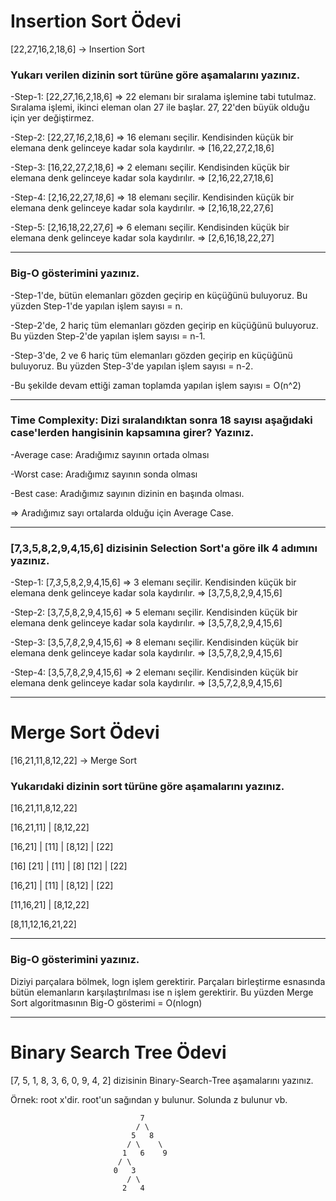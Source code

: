 # Insertion Sort Ödevi

[22,27,16,2,18,6] -> Insertion Sort

### Yukarı verilen dizinin sort türüne göre aşamalarını yazınız.

-Step-1: [22,*27*,16,2,18,6] => 22 elemanı bir sıralama işlemine tabi tutulmaz. Sıralama işlemi, ikinci eleman olan 27 ile başlar. 27, 22'den büyük olduğu için yer değiştirmez.

-Step-2: [22,27,*16*,2,18,6] => 16 elemanı seçilir. Kendisinden küçük bir elemana denk gelinceye kadar sola kaydırılır. => [16,22,27,2,18,6]

-Step-3: [16,22,27,*2*,18,6] => 2 elemanı seçilir. Kendisinden küçük bir elemana denk gelinceye kadar sola kaydırılır. => [2,16,22,27,18,6]

-Step-4: [2,16,22,27,*18*,6] => 18 elemanı seçilir. Kendisinden küçük bir elemana denk gelinceye kadar sola kaydırılır. => [2,16,18,22,27,6]

-Step-5: [2,16,18,22,27,*6*] => 6 elemanı seçilir. Kendisinden küçük bir elemana denk gelinceye kadar sola kaydırılır. => [2,6,16,18,22,27]

***************************************************************

### Big-O gösterimini yazınız.
   
-Step-1'de, bütün elemanları gözden geçirip en küçüğünü buluyoruz. Bu yüzden Step-1'de yapılan işlem sayısı = n.

-Step-2'de, 2 hariç tüm elemanları gözden geçirip en küçüğünü buluyoruz. Bu yüzden Step-2'de yapılan işlem sayısı = n-1.

-Step-3'de, 2 ve 6 hariç tüm elemanları gözden geçirip en küçüğünü buluyoruz. Bu yüzden Step-3'de yapılan işlem sayısı = n-2.

-Bu şekilde devam ettiği zaman toplamda yapılan işlem sayısı = O(n^2)

***************************************************************

### Time Complexity: Dizi sıralandıktan sonra 18 sayısı aşağıdaki case'lerden hangisinin kapsamına girer? Yazınız.

-Average case: Aradığımız sayının ortada olması
  
-Worst case: Aradığımız sayının sonda olması
  
-Best case: Aradığımız sayının dizinin en başında olması.

=> Aradığımız sayı ortalarda olduğu için Average Case.

***************************************************************

### [7,3,5,8,2,9,4,15,6] dizisinin Selection Sort'a göre ilk 4 adımını yazınız.
   
-Step-1: [7,*3*,5,8,2,9,4,15,6] => 3 elemanı seçilir. Kendisinden küçük bir elemana denk gelinceye kadar sola kaydırılır. => [3,7,5,8,2,9,4,15,6]

-Step-2: [3,7,*5*,8,2,9,4,15,6] => 5 elemanı seçilir. Kendisinden küçük bir elemana denk gelinceye kadar sola kaydırılır. => [3,5,7,8,2,9,4,15,6]

-Step-3: [3,5,7,*8*,2,9,4,15,6] => 8 elemanı seçilir. Kendisinden küçük bir elemana denk gelinceye kadar sola kaydırılır. => [3,5,7,8,2,9,4,15,6]

-Step-4: [3,5,7,8,*2*,9,4,15,6] => 2 elemanı seçilir. Kendisinden küçük bir elemana denk gelinceye kadar sola kaydırılır. => [3,5,7,2,8,9,4,15,6]

***************************************************************

# Merge Sort Ödevi
[16,21,11,8,12,22] -> Merge Sort

### Yukarıdaki dizinin sort türüne göre aşamalarını yazınız.
[16,21,11,8,12,22]

[16,21,11]   |   [8,12,22]

[16,21]   |   [11]   |   [8,12]   |   [22]

[16]      [21]   |   [11]   |   [8]      [12]   |   [22]

[16,21]   |   [11]   |   [8,12]   |   [22]

[11,16,21]   |   [8,12,22]

[8,11,12,16,21,22]

***************************************************************

### Big-O gösterimini yazınız.
Diziyi parçalara bölmek, logn işlem gerektirir. Parçaları birleştirme esnasında bütün elemanların karşılaştırılması ise n işlem gerektirir. Bu yüzden Merge Sort algoritmasının Big-O gösterimi = O(nlogn)

***************************************************************

# Binary Search Tree Ödevi
[7, 5, 1, 8, 3, 6, 0, 9, 4, 2] dizisinin Binary-Search-Tree aşamalarını yazınız.

Örnek: root x'dir. root'un sağından y bulunur. Solunda z bulunur vb.

                                 7
                                / \
                               5   8
                              / \    \
                             1   6    9
                            / \
                           0   3
                              / \
                             2   4 

